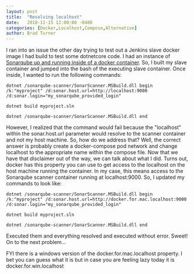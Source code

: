 ```yaml
---
layout: post
title:  "Resolving localhost"
date:   2018-11-15 12:00:00 -0400
categories: [Docker,Localhost,Compose,Alternative]
author: Brad Turner
---
```


I ran into an issue the other day trying to test out a Jenkins slave docker image I had build to test some dotnetcore code.  I had an instance of [Sonarqube up and running inside of a docker container].  So, I built my slave container and jumped into the bash of the executing slave container.  Once inside, I wanted to run the following commands:

```
dotnet /sonarqube-scanner/SonarScanner.MSBuild.dll begin /k:"myproject" /d:sonar.host.url=http://localhost:9000 /d:sonar.login="my_sonarqube_provided_login"

dotnet build myproject.sln

dotnet /sonarqube-scanner/SonarScanner.MSBuild.dll end
```
However, I realized that the command would fail because the "localhost" within the sonar.host.url parameter would resolve to the scanner container and not my host machine.  So, how do we address that?  Well, the correct answer is probably create a docker-compose pod network and change localhost to the appropriate name within the compose file.  Now that we have that disclaimer out of the way, we can talk about what I did.  Turns out, docker has this property you can use to get access to the localhost on the host machine running the container.  In my case, this means access to the Sonarqube scanner container running at localhost:9000.  So, I updated my commands to look like:

```
dotnet /sonarqube-scanner/SonarScanner.MSBuild.dll begin /k:"myproject" /d:sonar.host.url=http://docker.for.mac.localhost:9000 /d:sonar.login="my_sonarqube_provided_login"

dotnet build myproject.sln

dotnet /sonarqube-scanner/SonarScanner.MSBuild.dll end
```

Executed them and everything resolved and executed without error.  Sweet!  On to the next problem...
        
FYI there is a windows version of the docker.for.mac.localhost property.  I bet you can guess what it is but in case you are feeling lazy today it is docker.for.win.localhost

[Sonarqube up and running inside of a docker container]: https://hub.docker.com/_/sonarqube/
